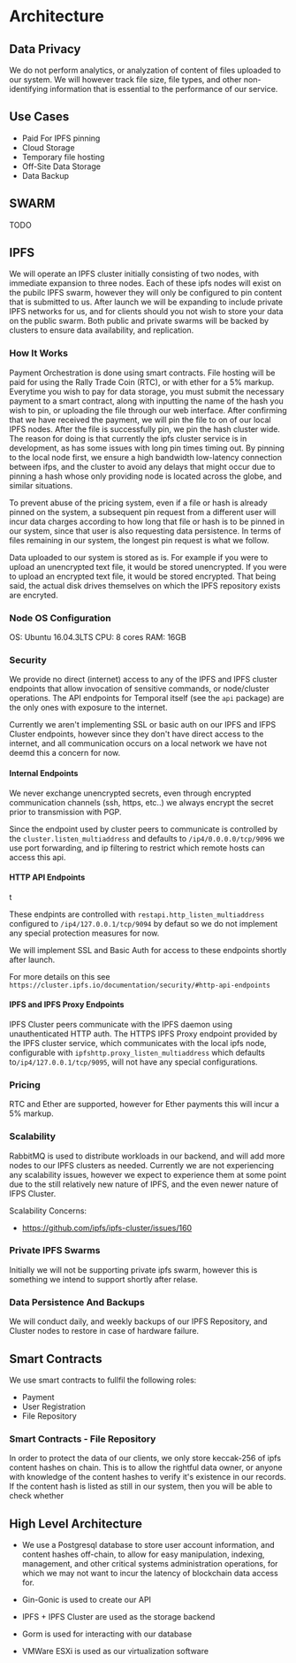 # Architecture

## Data Privacy

We do not perform analytics, or analyzation of content of files uploaded to our system. We will however track file size, file types, and other non-identifying information that is essential to the performance of our service.

## Use Cases

* Paid For IPFS pinning
* Cloud Storage
* Temporary file hosting
* Off-Site Data Storage
* Data Backup

## SWARM

TODO

## IPFS

We will operate an IPFS cluster initially consisting of two nodes, with immediate expansion to three nodes. Each of these ipfs nodes will exist on the pubilc IPFS swarm, however they will only be configured to pin content that is submitted to us. After launch we will be expanding to include private IPFS networks for us, and for clients should you not wish to store your data on the public swarm. Both public and private swarms will be backed by clusters to ensure data availability, and replication.

### How It Works

Payment Orchestration is done using smart contracts. File hosting will be paid for using the Rally Trade Coin (RTC), or with ether for a 5% markup. Everytime you wish to pay for data storage, you must submit the necessary payment to a smart contract, along with inputting the name of the hash you wish to pin, or uploading the file through our web interface. After confirming that we have received the payment, we will pin the file to on of our local IPFS nodes. After the file is successfully pin, we pin the hash cluster wide. The reason for doing is that currently the ipfs cluster service is in development, as has some issues with long pin times timing out. By pinning to the local node first, we ensure a high bandwidth low-latency connection between ifps, and the cluster to avoid any delays that might occur due to pinning a hash whose only providing node is located across the globe, and similar situations.

To prevent abuse of the pricing system, even if a file or hash is already pinned on the system, a subsequent pin request from a different user will incur data charges according to how long that file or hash is to be pinned in our system, since that user is also requesting data persistence. In terms of files remaining in our system, the longest pin request is what we follow. 

Data uploaded to our system is stored as is. For example if you were to upload an unencrypted text file, it would be stored unencrypted. If you were to upload an encrypted text file, it would be stored encrypted. That being said, the actual disk drives themselves on which the IPFS repository exists are encryted.

### Node OS Configuration

OS: Ubuntu 16.04.3LTS
CPU: 8 cores
RAM: 16GB

### Security

We provide no direct (internet) access to any of the IPFS and IPFS cluster endpoints that allow invocation of sensitive commands, or node/cluster operations. The API endpoints for Temporal itself (see the `api` package) are the only ones with exposure to the internet. 

Currently we aren't implementing SSL or basic auth on our IPFS and IFPS Cluster endpoints, however since they don't have direct access to the internet, and all communication occurs on a local network we have not deemd this a concern for now.

#### Internal Endpoints

We never exchange unencrypted secrets, even through encrypted communication channels (ssh, https, etc..) we always encrypt the secret prior to transmission with PGP.

Since the endpoint used by cluster peers to communicate is controlled by the `cluster.listen_multiaddress` and defaults to `/ip4/0.0.0.0/tcp/9096` we use port forwarding, and ip filtering to restrict which remote hosts can access this api.

#### HTTP API Endpoints
t 

These endpints are controlled with `restapi.http_listen_multiaddress` configured to `/ip4/127.0.0.1/tcp/9094` by defaut so we do not implement any special protection measures for now.

We will implement SSL and Basic Auth for access to these endpoints shortly after launch.

For more details on this see `https://cluster.ipfs.io/documentation/security/#http-api-endpoints`

#### IPFS and IPFS Proxy Endpoints

IPFS Cluster peers communicate with the IPFS daemon using unauthenticated HTTP auth. The HTTPS IPFS Proxy endpoint provided by the IPFS cluster service, which communicates with the local ipfs node, configurable with `ipfshttp.proxy_listen_multiaddress` which defaults to`/ip4/127.0.0.1/tcp/9095`, will not have any special configurations.


### Pricing

RTC and Ether are supported, however for Ether payments this will incur a 5% markup.

### Scalability

RabbitMQ is used to distribute workloads in our backend, and will add more nodes to our IPFS clusters as needed. Currently we are not experiencing any scalability issues, however we expect to experience them at some point due to the still relatively new nature of IPFS, and the even newer nature of IFPS Cluster.

Scalability Concerns:
* https://github.com/ipfs/ipfs-cluster/issues/160

### Private IPFS Swarms

Initially we will not be supporting private ipfs swarm, however this is something we intend to support shortly after relase.


### Data Persistence And Backups

We will conduct daily, and weekly backups of our IPFS Repository, and Cluster nodes to restore in case of hardware failure.

## Smart Contracts

We use smart contracts to fullfil the following roles:
* Payment
* User Registration
* File Repository


### Smart Contracts - File Repository

In order to protect the data of our clients, we only store keccak-256 of ipfs content hashes on chain. This is to allow the rightful data owner, or anyone with knowledge of the content hashes to verify it's existence in our records. If the content hash is listed as still in our system, then you will be able to check whether 


## High Level Architecture

* We use a Postgresql database to store user account information, and content hashes off-chain, to allow for easy manipulation, indexing, management, and other critical systems administration operations, for which we may not want to incur the latency of blockchain data access for.

* Gin-Gonic is used to create our API

* IPFS + IPFS Cluster are used as the storage backend

* Gorm is used for interacting with our database

* VMWare ESXi is used  as our virtualization software